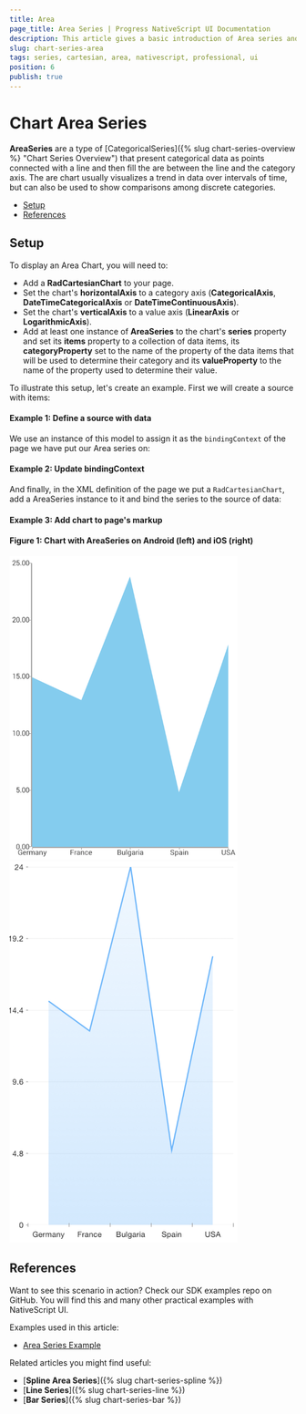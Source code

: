 ```yaml
---
title: Area
page_title: Area Series | Progress NativeScript UI Documentation
description: This article gives a basic introduction of Area series and continues with a sample scenario of how Area series are used.
slug: chart-series-area
tags: series, cartesian, area, nativescript, professional, ui
position: 6
publish: true
---
```


# Chart Area Series

**AreaSeries** are a type of [CategoricalSeries]({% slug chart-series-overview %} "Chart Series Overview") that present categorical data as points connected with a line and then fill the are between the line and the category axis. The are chart usually visualizes a trend in data over intervals of time, but can also be used to show comparisons among discrete categories.

* [Setup](#setup)
* [References](#references)

## Setup

To display an Area Chart, you will need to:
- Add a **RadCartesianChart** to your page.
- Set the chart's **horizontalAxis** to a category axis (**CategoricalAxis**, **DateTimeCategoricalAxis** or **DateTimeContinuousAxis**).
- Set the chart's **verticalAxis** to a value axis (**LinearAxis** or **LogarithmicAxis**).
- Add at least one instance of **AreaSeries**  to the chart's **series** property and set its **items** property to a collection of data items, its **categoryProperty** set to the name of the property of the data items that will be used to determine their category and its **valueProperty** to the name of the property used to determine their value.
 
To illustrate this setup, let's create an example. First we will create a source with items:
 
#### Example 1: Define a source with data

<snippet id='categorical-source'/>

We use an instance of this model to assign it as the `bindingContext` of the page we have put our Area series on:

#### Example 2: Update bindingContext

<snippet id='binding-context-area-series'/>

And finally, in the XML definition of the page we put a `RadCartesianChart`, add a AreaSeries instance to it and bind the series to the source of data:

#### Example 3: Add chart to page's markup

<snippet id='area-series'/>

#### Figure 1: Chart with AreaSeries on Android (left) and iOS (right)

![Cartesian chart: Area series](../../../../img/ns_ui/area_series_android.png "Area series on Android.") ![Cartesian chart: Area series](../../../../img/ns_ui/area_series_ios.png "Area series on iOS.")

## References

Want to see this scenario in action?
Check our SDK examples repo on GitHub. You will find this and many other practical examples with NativeScript UI.

Examples used in this article:

* [Area Series Example](https://github.com/NativeScript/nativescript-ui-samples/tree/master/chart/app/examples/series/area)

Related articles you might find useful:

* [**Spline Area Series**]({% slug chart-series-spline %})
* [**Line Series**]({% slug chart-series-line %})
* [**Bar Series**]({% slug chart-series-bar %})
